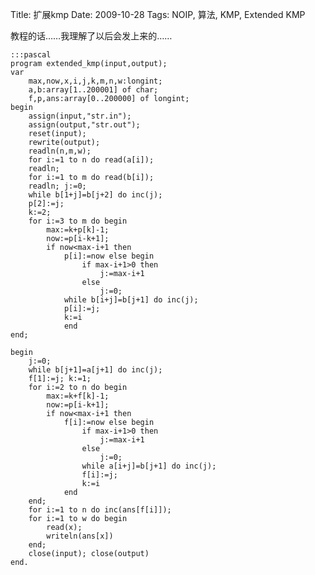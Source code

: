 Title: 扩展kmp
Date:  2009-10-28
Tags:  NOIP, 算法, KMP, Extended KMP 

教程的话……我理解了以后会发上来的……
    
    :::pascal
    program extended_kmp(input,output); 
    var 
        max,now,x,i,j,k,m,n,w:longint; 
        a,b:array[1..200001] of char; 
        f,p,ans:array[0..200000] of longint; 
    begin 
        assign(input,"str.in"); 
        assign(output,"str.out"); 
        reset(input); 
        rewrite(output); 
        readln(n,m,w); 
        for i:=1 to n do read(a[i]); 
        readln; 
        for i:=1 to m do read(b[i]); 
        readln; j:=0; 
        while b[1+j]=b[j+2] do inc(j); 
        p[2]:=j; 
        k:=2; 
        for i:=3 to m do begin 
            max:=k+p[k]-1; 
            now:=p[i-k+1]; 
            if now<max-i+1 then 
                p[i]:=now else begin 
                    if max-i+1>0 then 
                        j:=max-i+1 
                    else 
                        j:=0; 
                while b[i+j]=b[j+1] do inc(j); 
                p[i]:=j; 
                k:=i 
                end 
    end;

    begin
        j:=0; 
        while b[j+1]=a[j+1] do inc(j); 
        f[1]:=j; k:=1; 
        for i:=2 to n do begin 
            max:=k+f[k]-1; 
            now:=p[i-k+1]; 
            if now<max-i+1 then 
                f[i]:=now else begin 
                    if max-i+1>0 then 
                        j:=max-i+1 
                    else 
                        j:=0; 
                    while a[i+j]=b[j+1] do inc(j); 
                    f[i]:=j; 
                    k:=i 
                end 
        end; 
        for i:=1 to n do inc(ans[f[i]]); 
        for i:=1 to w do begin 
            read(x); 
            writeln(ans[x]) 
        end; 
        close(input); close(output) 
    end.
